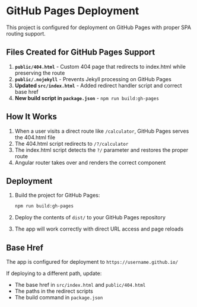 # GitHub Pages Deployment

This project is configured for deployment on GitHub Pages with proper SPA routing support.

## Files Created for GitHub Pages Support

1. **`public/404.html`** - Custom 404 page that redirects to index.html while preserving the route
2. **`public/.nojekyll`** - Prevents Jekyll processing on GitHub Pages
3. **Updated `src/index.html`** - Added redirect handler script and correct base href
4. **New build script in `package.json`** - `npm run build:gh-pages`

## How It Works

1. When a user visits a direct route like `/calculator`, GitHub Pages serves the 404.html file
2. The 404.html script redirects to `/?/calculator`
3. The index.html script detects the `?/` parameter and restores the proper route
4. Angular router takes over and renders the correct component

## Deployment

1. Build the project for GitHub Pages:
   ```bash
   npm run build:gh-pages
   ```

2. Deploy the contents of `dist/` to your GitHub Pages repository

3. The app will work correctly with direct URL access and page reloads

## Base Href

The app is configured for deployment to `https://username.github.io/`

If deploying to a different path, update:
- The base href in `src/index.html` and `public/404.html`
- The paths in the redirect scripts
- The build command in `package.json`
